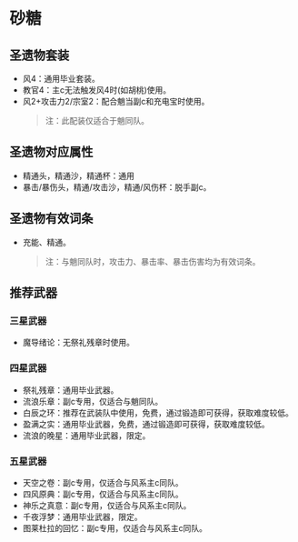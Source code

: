 # 砂糖

## 圣遗物套装

- 风4：通用毕业套装。
- 教官4：主c无法触发风4时(如胡桃)使用。
- 风2+攻击力2/宗室2：配合魈当副c和充电宝时使用。
  > 注：此配装仅适合于魈同队。  

## 圣遗物对应属性

- 精通头，精通沙，精通杯：通用
- 暴击/暴伤头，精通/攻击沙，精通/风伤杯：脱手副c。

## 圣遗物有效词条

- 充能、精通。

  > 注：与魈同队时，攻击力、暴击率、暴击伤害均为有效词条。  

## 推荐武器

### 三星武器

- 魔导绪论：无祭礼残章时使用。

### 四星武器

- 祭礼残章：通用毕业武器。
- 流浪乐章：副c专用，仅适合与魈同队。
- 白辰之环：推荐在武装队中使用，免费，通过锻造即可获得，获取难度较低。
- 盈满之实：通用毕业武器，免费，通过锻造即可获得，获取难度较低。
- 流浪的晚星：通用毕业武器，限定。

### 五星武器

- 天空之卷：副c专用，仅适合与风系主c同队。
- 四风原典：副c专用，仅适合与风系主c同队。
- 神乐之真意：副c专用，仅适合与风系主c同队。
- 千夜浮梦：通用毕业武器，限定。
- 图莱杜拉的回忆：副c专用，仅适合与风系主c同队。
